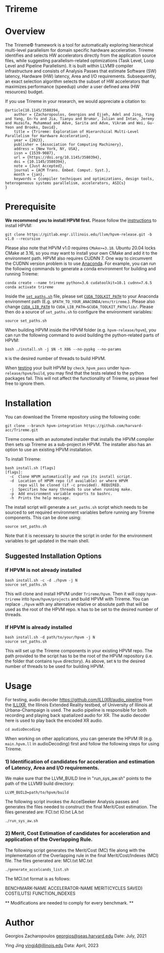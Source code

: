 # Trireme

# Overview

The Trireme© framework is a tool for automatically exploring hierarchical multi-level parallelism for domain specific hardware acceleration. Trireme identifies and selects HW accelerators directly from the application source files, while suggesting parallelism-related optimizations (Task Level, Loop Level and Pipeline Parallelism). It is built within LLVM9 compiler infrastructure and consists of Analysis Passes that estimate Software (SW) latency, Hardware (HW) latency, Area and I/O requirements. Subsequently, an exact 
selection algorithm selects the subset of HW accelerators that maximizes performance (speedup) under a user
defined area (HW resources) budget.

If you use Trireme in your research, we would appreciate a citation to:
```shell
@article{10.1145/3580394,
	author = {Zacharopoulos, Georgios and Ejjeh, Adel and Jing, Ying and Yang, En-Yu and Jia, Tianyu and Brumar, Iulian and Intan, Jeremy and Huzaifa, Muhammad and Adve, Sarita and Adve, Vikram and Wei, Gu-Yeon and Brooks, David},
	title = {Trireme: Exploration of Hierarchical Multi-Level Parallelism for Hardware Acceleration},
	year = {2023},
	publisher = {Association for Computing Machinery},
	address = {New York, NY, USA},
	issn = {1539-9087},
	url = {https://doi.org/10.1145/3580394},
	doi = {10.1145/3580394},
	note = {Just Accepted},
	journal = {ACM Trans. Embed. Comput. Syst.},
	month = {jan},
	keywords = {compiler techniques and optimizations, design tools, heterogeneous systems parallelism, accelerators, ASICs}
}

```
# Prerequisite

__We recommend you to install HPVM first.__ Please follow the [instructions](https://hpvm.readthedocs.io/en/latest/build-hpvm.html) to install HPVM:

    git clone https://gitlab.engr.illinois.edu/llvm/hpvm-release.git -b v1.0 --recursive

Please also note that HPVM v1.0 requires `CMake>=3.18`. Ubuntu 20.04 locks CMake at 3.16, so you may want to install your own CMake and add it to the environment path. HPVM also requires CUDNN 7. One way to circumvent the CUDNN version problem is to use [Anaconda](https://www.anaconda.com/). For example, you can run the following commands to generate a conda environment for building and running Trireme:
```shell
conda create --name trireme python=3.6 cudatoolkit=10.1 cudnn=7.6.5
conda activate trireme
```
Inside the [`set_paths.sh`](https://gitlab.engr.illinois.edu/llvm/hpvm-release/-/blob/v1.0/hpvm/set_paths.sh) file, please set [`CUDA_TOOLKIT_PATH`](https://gitlab.engr.illinois.edu/llvm/hpvm-release/-/blob/v1.0/hpvm/set_paths.sh#L4) to your Anaconda environment path (E.g. `$PATH_TO_YOUR_ANACONDA/env/trireme`.). Please also change [`CUDA_LIB_PATH`](https://gitlab.engr.illinois.edu/llvm/hpvm-release/-/blob/v1.0/hpvm/set_paths.sh#L10) to `CUDA_LIB_PATH=$CUDA_TOOLKIT_PATH/lib/`. Please then do a source of `set_paths.sh` to configure the environment variables:

    source set_paths.sh

 When building HPVM inside the HPVM folder (e.g. `hpvm-release/hpvm`), you can run the following command to avoid building the python-related parts of HPVM:

    bash ./install.sh -j $N -t X86 --no-pypkg --no-params

`N` is the desired number of threads to build HPVM.

When [testing](https://hpvm.readthedocs.io/en/latest/build-hpvm.html#tests) your built HPVM by `check_hpvm_pass` under `hpvm-release/hpvm/build`, you may find that the tests related to the python packages fail. This will not affect the functionality of Trireme, so please feel free to ignore them.

# Installation

You can download the Trireme repository using the following code:    

    git clone --branch hpvm-integration https://github.com/harvard-acc/Trireme.git

Tireme comes with an automated installer that installs the HPVM compiler then sets up Trireme as a sub-project in HPVM. The installer also has an option to use an existing HPVM installation.

To install Trireme:
```shell
bash install.sh [flags]
[flags]:
  -c  Clone HPVM automatically and run its install script.
  -d  Location of HPVM repo (if available) or where HPVM 
      repo will be cloned (if -c provided). REQUIRED.
  -j  Specifies how many threads to use when running make.
  -p  Add environment variable exports to bashrc.
  -h  Prints the help message.
```

The install script will generate a `set_paths.sh` script which needs to be sourced to set required environment variables before running any Trireme components. This can be done using:
```shell
source set_paths.sh
```
Note that it is necessary to source the script in order for the environment variables to get updated in the main shell.

## Suggested Installation Options
### If HPVM is not already installed
```shell
bash install.sh -c -d ./hpvm -j N
source set_paths.sh
```
This will clone and install HPVM under `Trireme/hpvm`. Then it will copy `hpvm-trireme` into `hpvm/hpvm/projects` and build HPVM with Trireme. You can replace `./hpvm` with any alternative relative or absolute path that will be used as the root of the HPVM repo. `N` has to be set to the desired number of threads.

### If HPVM is already installed
```shell
bash install.sh -d path/to/your/hpvm -j N
source set_paths.sh
```
This will set up the Trireme components in your existing HPVM repo. The path provided to the script has to be the root of the HPVM repository (i.e. the folder that contains `hpvm` directory). As above, set `N` to the desired number of threads to be used for building HPVM.

# Usage

For testing, audio decoder https://github.com/ILLIXR/audio_pipeline from the [ILLIXR](https://github.com/ILLIXR/ILLIXR), the Illinois Extended Reality testbed, of University of Illinois at Urbana-Champaign is used. The audio pipeline is responsible for both recording and playing back spatialized audio for XR. The audio decoder here is used to play back the encoded XR audio.

    cd audioDecoding

When working on other applications, you can generate the HPVM IR (e.g. `main.hpvm.ll` in audioDecoding) first and follow the following steps for using Trireme.

<!-- ### 1) Collect dynamic profiling information and generate the annotated  Intermediate Representation (IR) files.

    cd sim

We make sure that the LLVM lines in "Makefile_AccelSeeker" point to the path of the LLVM9 build and lib directory:    

    BIN_DIR_LLVM=path/to/llvm/build/bin
    LIB_DIR_LLVM=path/to/llvm/build/lib

Then we run the instrumented binary with the appropriate input parameters and generate the annotated IR files using
the profiling information.    

    make profile -->

### 1) Identification of candidates for acceleration and estimation of Latency, Area and I/O requirements.   

We make sure that the LLVM_BUILD line in "run_sys_aw.sh" points to the path of the LLVM9 build directory:

    LLVM_BUILD=path/to/hpvm/build

The following script invokes the AccelSeeker Analysis passes and generates the files needed to construct the final Merit/Cost estimation.
The files generated are: FCI.txt  IO.txt  LA.txt 
    
    ./run_sys_aw.sh


### 2) Merit, Cost Estimation of candidates for acceleration and application of the Overlapping Rule.

The following script generates the Merit/Cost (MC) file along with the implementation of the Overlapping rule in the final Merit/Cost/Indexes (MCI) file.
The files generated are: MCI.txt  MC.txt

    ./generate_accelcands_list.sh

The MCI.txt format is as follows:

BENCHMARK-NAME ACCELERATOR-NAME MERIT(CYCLES SAVED) COST(LUTS) FUNCTION_INDEXES

** Modifications are needed to comply for every benchmark. **

# Author

Georgios Zacharopoulos georgios@seas.harvard.edu Date: July, 2021

Ying Jing yingj4@illinois.edu Data: April, 2023

